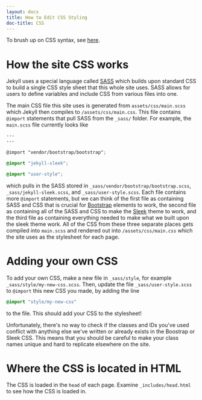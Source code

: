 ```yaml
---
layout: docs
title: How to Edit CSS Styling
doc-title: CSS
---
```


To brush up on CSS syntax, see [here](https://www.w3schools.com/css/).

# How the site CSS works

Jekyll uses a special language called [SASS](https://sass-lang.com/) which builds upon standard CSS to build a single CSS style sheet that this whole site uses. SASS allows for users to define variables and include CSS from various files into one.

The main CSS file this site uses is generated from `assets/css/main.scss` which Jekyll then compiles to `/assets/css/main.css`. This file contains `@import` statements that pull SASS from the `_sass/` folder. For example, the `main.scss` file currently looks like

```scss
---
---

@import "vendor/bootstrap/bootstrap";

@import "jekyll-sleek";

@import "user-style";
```

which pulls in the SASS stored in `_sass/vendor/bootstrap/bootstrap.scss`, `_sass/jekyll-sleek.scss`, and `_sass/user-style.scss`. Each file contains more `@import` statements, but we can think of the first file as containing SASS and CSS that is crucial for [Bootstrap](http://getbootstrap.com/) elements to work, the second file as containing all of the SASS and CSS to make the [Sleek](https://github.com/janczizikow/sleek) theme to work, and the third file as containing everything needed to make what we built upon the sleek theme work. All of the CSS from these three separate places gets compiled into `main.scss` and rendered out into `/assets/css/main.css` which the site uses as the stylesheet for each page.

# Adding your own CSS

To add your own CSS, make a new file in `_sass/style`, for example `_sass/style/my-new-css.scss`. Then, update the file `_sass/user-style.scss` to `@import` this new CSS you made, by adding the line
```scss
@import "style/my-new-css"
```
to the file. This should add your CSS to the stylesheet!

Unfortunately, there's no way to check if the classes and IDs you've used conflict with anything else we've written or already exists in the Boostrap or Sleek CSS. This means that you should be careful to make your class names unique and hard to replicate elsewhere on the site.

# Where the CSS is located in HTML

The CSS is loaded in the `head` of each page. Examine `_includes/head.html` to see how the CSS is loaded in.